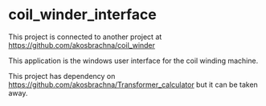 # coil_winder_interface

This project is connected to another project at https://github.com/akosbrachna/coil_winder

This application is the windows user interface for the coil winding machine.

This project has dependency on https://github.com/akosbrachna/Transformer_calculator
but it can be taken away.